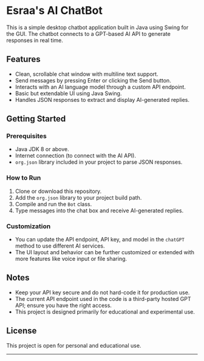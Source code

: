 # Esraa's AI ChatBot

This is a simple desktop chatbot application built in Java using Swing for the GUI. The chatbot connects to a GPT-based AI API to generate responses in real time.

## Features

- Clean, scrollable chat window with multiline text support.
- Send messages by pressing Enter or clicking the Send button.
- Interacts with an AI language model through a custom API endpoint.
- Basic but extendable UI using Java Swing.
- Handles JSON responses to extract and display AI-generated replies.

## Getting Started

### Prerequisites

- Java JDK 8 or above.
- Internet connection (to connect with the AI API).
- `org.json` library included in your project to parse JSON responses.

### How to Run

1. Clone or download this repository.
2. Add the `org.json` library to your project build path.
3. Compile and run the `Bot` class.
4. Type messages into the chat box and receive AI-generated replies.

### Customization

- You can update the API endpoint, API key, and model in the `chatGPT` method to use different AI services.
- The UI layout and behavior can be further customized or extended with more features like voice input or file sharing.

## Notes

- Keep your API key secure and do not hard-code it for production use.
- The current API endpoint used in the code is a third-party hosted GPT API; ensure you have the right access.
- This project is designed primarily for educational and experimental use.

## License

This project is open for personal and educational use.

---

